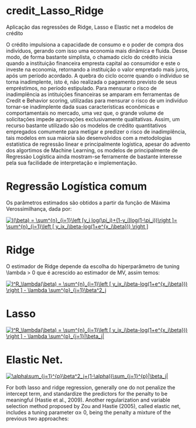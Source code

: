 # credit_Lasso_Ridge
Aplicação das regressões de Ridge, Lasso e Elastic net a modelos de crédito

O crédito impulsiona a capacidade de consumo e o poder de compra dos indivíduos, gerando com isso uma economia mais dinâmica e fluida. Desse modo, de forma bastante simplista, o chamado ciclo do crédito inicia quando a instituição financeira empresta capital ao consumidor e este o investe na economia, retornando a instituição o valor empretado mais juros, após um período acordado. 
A quebra do ciclo ocorre quando o indíviduo se torna inadimplente, isto é, não realizada o pagamento previsto de seus empréstimos, no período estipulado. Para mensurar o risco de inadimplência  as intituições financeiras se amparam em ferramentas de Credit e Behavior scoring, utilizadas para mensurar o risco de um indivíduo tornar-se inadimplente dada suas características econômicas e comportamentais no mercado, uma vez que, o grande volume de solicitações impede aprovações exclusivamente qualitativas.
Assim, um recurso bastante utilizado são os modelos de crédito quantitativos empregados comumente para metigar e predizer o risco de inadimplência, tais modelos em sua maioria são desenvolvidos com a metodologias estatística de regressão linear e principalmente logística, apesar do advento dos algortimos de Machine Learning, os modelos de principalmente de Regressào Logística ainda mostram-se ferramente de bastante interesse pela sua facilidade de interpretação e implementação.

# Regressão Logística comum

Os parâmetros estimados são obtidos a partir da função de Máxima Verossimilhança, dada por:

<a href="https://www.codecogs.com/eqnedit.php?latex=l(\beta)&space;=&space;\sum^{n}_{i=1}\left&space;[y_i&space;log(\pi_i)&plus;(1-y_i)log(1-\pi_i))\right&space;]=&space;\sum^{n}_{i=1}\left&space;[&space;y_ix_i\beta-log(1&plus;e^{x_i\beta}))&space;\right&space;]" target="_blank"><img src="https://latex.codecogs.com/gif.latex?l(\beta)&space;=&space;\sum^{n}_{i=1}\left&space;[y_i&space;log(\pi_i)&plus;(1-y_i)log(1-\pi_i))\right&space;]=&space;\sum^{n}_{i=1}\left&space;[&space;y_ix_i\beta-log(1&plus;e^{x_i\beta}))&space;\right&space;]" title="l(\beta) = \sum^{n}_{i=1}\left [y_i log(\pi_i)+(1-y_i)log(1-\pi_i))\right ]= \sum^{n}_{i=1}\left [ y_ix_i\beta-log(1+e^{x_i\beta})) \right ]" /></a>

# Ridge

O estimador de Ridge depende da escolha do hiperparâmetro de tuning \lambda > 0 que é acrescido ao estimador de MV, assim temos:

<a href="https://www.codecogs.com/eqnedit.php?latex=l^R_\lambda(\beta)&space;=&space;\sum^{n}_{i=1}\left&space;[&space;y_ix_i\beta-log(1&plus;e^{x_i\beta}))&space;\right&space;]&space;-&space;\lambda&space;\sum^{p}_{j=1}\beta^2_j" target="_blank"><img src="https://latex.codecogs.com/gif.latex?l^R_\lambda(\beta)&space;=&space;\sum^{n}_{i=1}\left&space;[&space;y_ix_i\beta-log(1&plus;e^{x_i\beta}))&space;\right&space;]&space;-&space;\lambda&space;\sum^{p}_{j=1}\beta^2_j" title="l^R_\lambda(\beta) = \sum^{n}_{i=1}\left [ y_ix_i\beta-log(1+e^{x_i\beta})) \right ] - \lambda \sum^{p}_{j=1}\beta^2_j" /></a>

# Lasso

<a href="https://www.codecogs.com/eqnedit.php?latex=l^L_\lambda(\beta)&space;=&space;\sum^{n}_{i=1}\left&space;[&space;y_ix_i\beta-log(1&plus;e^{x_i\beta}))&space;\right&space;]&space;-&space;\lambda&space;\sum^{p}_{j=1}|\beta_j|" target="_blank"><img src="https://latex.codecogs.com/gif.latex?l^R_\lambda(\beta)&space;=&space;\sum^{n}_{i=1}\left&space;[&space;y_ix_i\beta-log(1&plus;e^{x_i\beta}))&space;\right&space;]&space;-&space;\lambda&space;\sum^{p}_{j=1}|\beta_j|" title="l^R_\lambda(\beta) = \sum^{n}_{i=1}\left [ y_ix_i\beta-log(1+e^{x_i\beta})) \right ] - \lambda \sum^{p}_{j=1}|\beta_j|" /></a>

# Elastic Net.

<a href="https://www.codecogs.com/eqnedit.php?latex=\alpha\sum_{j=1}^{p}\beta^2_j&plus;(1-\alpha))\sum_{j=1}^{p}|\beta_j|" target="_blank"><img src="https://latex.codecogs.com/gif.latex?\alpha\sum_{j=1}^{p}\beta^2_j&plus;(1-\alpha))\sum_{j=1}^{p}|\beta_j|" title="\alpha\sum_{j=1}^{p}\beta^2_j+(1-\alpha))\sum_{j=1}^{p}|\beta_j|" /></a>


For  both  lasso  and  ridge  regression,  generally  one  do  not  penalize  the  intercept  term,  and  standardize  the  predictors for the penalty to be meaningful (Hastie et al., 2009). Another  regularization  and  variable  selection  method  proposed  by  Zou  and  Hastie  (2005),  called  elastic  net,  includes a tuning parameter α≥ 0, being the penalty a mixture of the previous two approaches: 
